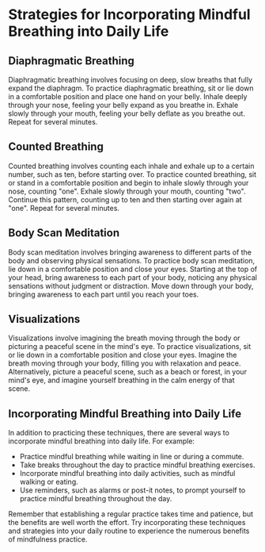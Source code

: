 Strategies for Incorporating Mindful Breathing into Daily Life
=========================================================================================================================

Diaphragmatic Breathing
-----------------------

Diaphragmatic breathing involves focusing on deep, slow breaths that fully expand the diaphragm. To practice diaphragmatic breathing, sit or lie down in a comfortable position and place one hand on your belly. Inhale deeply through your nose, feeling your belly expand as you breathe in. Exhale slowly through your mouth, feeling your belly deflate as you breathe out. Repeat for several minutes.

Counted Breathing
-----------------

Counted breathing involves counting each inhale and exhale up to a certain number, such as ten, before starting over. To practice counted breathing, sit or stand in a comfortable position and begin to inhale slowly through your nose, counting "one". Exhale slowly through your mouth, counting "two". Continue this pattern, counting up to ten and then starting over again at "one". Repeat for several minutes.

Body Scan Meditation
--------------------

Body scan meditation involves bringing awareness to different parts of the body and observing physical sensations. To practice body scan meditation, lie down in a comfortable position and close your eyes. Starting at the top of your head, bring awareness to each part of your body, noticing any physical sensations without judgment or distraction. Move down through your body, bringing awareness to each part until you reach your toes.

Visualizations
--------------

Visualizations involve imagining the breath moving through the body or picturing a peaceful scene in the mind's eye. To practice visualizations, sit or lie down in a comfortable position and close your eyes. Imagine the breath moving through your body, filling you with relaxation and peace. Alternatively, picture a peaceful scene, such as a beach or forest, in your mind's eye, and imagine yourself breathing in the calm energy of that scene.

Incorporating Mindful Breathing into Daily Life
-----------------------------------------------

In addition to practicing these techniques, there are several ways to incorporate mindful breathing into daily life. For example:

* Practice mindful breathing while waiting in line or during a commute.
* Take breaks throughout the day to practice mindful breathing exercises.
* Incorporate mindful breathing into daily activities, such as mindful walking or eating.
* Use reminders, such as alarms or post-it notes, to prompt yourself to practice mindful breathing throughout the day.

Remember that establishing a regular practice takes time and patience, but the benefits are well worth the effort. Try incorporating these techniques and strategies into your daily routine to experience the numerous benefits of mindfulness practice.
